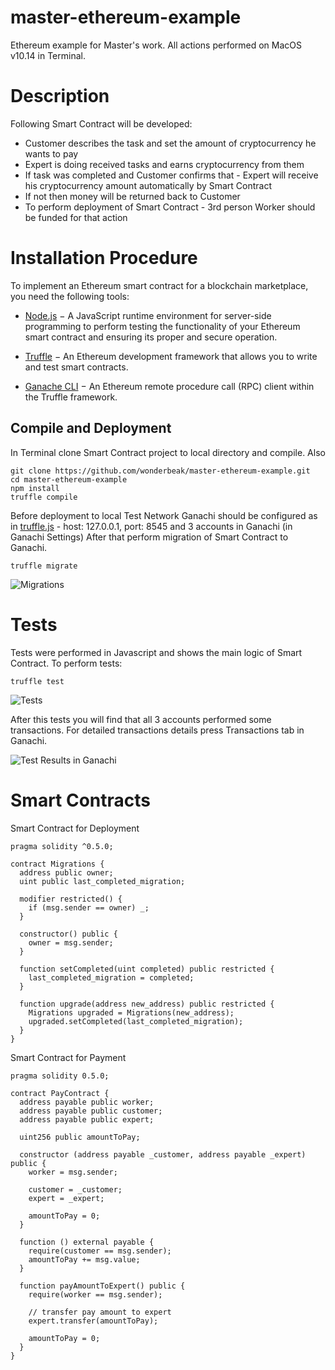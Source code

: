 # master-ethereum-example
Ethereum example for Master's work.
All actions performed on MacOS v10.14 in Terminal.

# Description
Following Smart Contract will be developed:
- Customer describes the task and set the amount of cryptocurrency he wants to pay
- Expert is doing received tasks and earns cryptocurrency from them
- If task was completed and Customer confirms that - Expert will receive his cryptocurrency amount automatically by Smart Contract
- If not then money will be returned back to Customer
- To perform deployment of Smart Contract - 3rd person Worker should be funded for that action

# Installation Procedure
To implement an Ethereum smart contract for a blockchain marketplace, you need the following tools:
* [Node.js](https://nodejs.org/en/) − A JavaScript runtime environment for server-side programming to perform testing the functionality of your Ethereum smart contract and ensuring its proper and secure operation.

* [Truffle](https://truffleframework.com/) − An Ethereum development framework that allows you to write and test smart contracts.
* [Ganache CLI](https://truffleframework.com/ganache) − An Ethereum remote procedure call (RPC) client within the Truffle framework.

## Compile and Deployment
In Terminal clone Smart Contract project to local directory and compile. Also 
```
git clone https://github.com/wonderbeak/master-ethereum-example.git
cd master-ethereum-example
npm install
truffle compile
```
Before deployment to local Test Network Ganachi should be configured as in [truffle.js](https://github.com/wonderbeak/master-ethereum-example/blob/master/truffle.js) - host: 127.0.0.1, port: 8545 and 3 accounts in Ganachi (in Ganachi Settings)
After that perform migration of Smart Contract to Ganachi.
```
truffle migrate
```
![Migrations](https://imgur.com/download/P5khYmP)

# Tests
Tests were performed in Javascript and shows the main logic of Smart Contract. To perform tests:
```
truffle test
```

![Tests](https://imgur.com/download/KKQWQUM)

After this tests you will find that all 3 accounts performed some transactions. For detailed transactions details press Transactions tab in Ganachi.

![Test Results in Ganachi](https://imgur.com/download/8h31QbR)


# Smart Contracts
Smart Contract for Deployment
```
pragma solidity ^0.5.0;

contract Migrations {
  address public owner;
  uint public last_completed_migration;

  modifier restricted() {
    if (msg.sender == owner) _;
  }

  constructor() public {
    owner = msg.sender;
  }

  function setCompleted(uint completed) public restricted {
    last_completed_migration = completed;
  }

  function upgrade(address new_address) public restricted {
    Migrations upgraded = Migrations(new_address);
    upgraded.setCompleted(last_completed_migration);
  }
}
```

Smart Contract for Payment
```
pragma solidity 0.5.0;

contract PayContract {
  address payable public worker;
  address payable public customer;
  address payable public expert;

  uint256 public amountToPay;

  constructor (address payable _customer, address payable _expert) public {
    worker = msg.sender;

    customer = _customer;
    expert = _expert;

    amountToPay = 0;
  }

  function () external payable {
    require(customer == msg.sender);
    amountToPay += msg.value;
  }

  function payAmountToExpert() public {
    require(worker == msg.sender);

    // transfer pay amount to expert
    expert.transfer(amountToPay);

    amountToPay = 0;
  }
}
```
